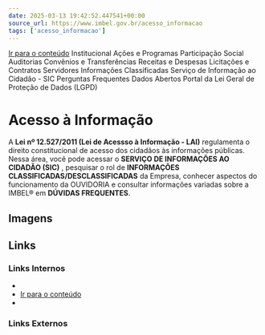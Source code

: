 ```yaml
---
date: 2025-03-13 19:42:52.447541+00:00
source_url: https://www.imbel.gov.br/acesso_informacao
tags: ['acesso_informacao']
---
```


[](https://www.imbel.gov.br/acesso_informacao)
[Ir para o conteúdo](https://www.imbel.gov.br/acesso_informacao#conteudo)
Institucional Ações e Programas Participação Social Auditorias Convênios e Transferências Receitas e Despesas Licitações e Contratos Servidores Informações Classificadas Serviço de Informação ao Cidadão - SIC Perguntas Frequentes Dados Abertos Portal da Lei Geral de Proteção de Dados (LGPD)
#  Acesso à Informação
A **Lei nº 12.527/2011 (Lei de Acessso à Informação - LAI)** regulamenta o direito constitucional de acesso dos cidadãos às informações públicas. Nessa área, você pode acessar o **SERVIÇO DE INFORMAÇÕES AO CIDADÃO (SIC)** , pesquisar o rol de **INFORMAÇÕES CLASSIFICADAS/DESCLASSIFICADAS** da Empresa, conhecer aspectos do funcionamento da OUVIDORIA e consultar informações variadas sobre a IMBEL® em **DÚVIDAS FREQUENTES**.
[ ](https://www.imbel.gov.br/acesso_informacao#home)


## Imagens



## Links

### Links Internos

- [](https://www.imbel.gov.br/acesso_informacao)
- [Ir para o conteúdo](https://www.imbel.gov.br/acesso_informacao#conteudo)
- [](https://www.imbel.gov.br/acesso_informacao#home)

### Links Externos


